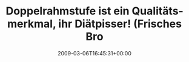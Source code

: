 ---
retweeted: false
source: <a href="http://twitter.com" rel="nofollow">Twitter Web Client</a>
entities:
  hashtags: []
  symbols: []
  user_mentions: []
  urls: []
display_text_range:
- '0'
- '139'
favorite_count: '0'
id_str: '1288974617'
truncated: false
retweet_count: '0'
id: '1288974617'
created_at: Fri Mar 06 16:45:31 +0000 2009
favorited: false
full_text: Doppelrahmstufe ist ein Qualitätsmerkmal, ihr Diätpisser! (Frisches Brot
  und Ziegenfrischkäse machen mich immer ein wenig übermütig, sorry)
lang: de
tags:
- pesos/twitter
date: '2009-03-06T16:45:31+00:00'
src: https://twitter.com/bascht/status/1288974617
original_url: https://twitter.com/bascht/status/1288974617
type: twitter_tweet
text: Doppelrahmstufe ist ein Qualitätsmerkmal, ihr Diätpisser! (Frisches Brot und
  Ziegenfrischkäse machen mich immer ein wenig übermütig, sorry)
title: Doppelrahmstufe ist ein Qualitätsmerkmal, ihr Diätpisser! (Frisches Bro

---